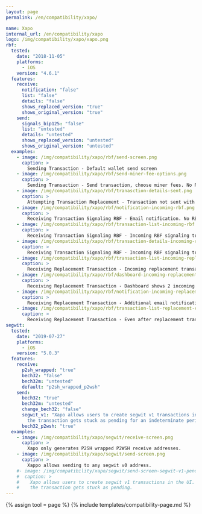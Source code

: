 ```yaml
---
layout: page
permalink: /en/compatibility/xapo/

name: Xapo
internal_url: /en/compatibility/xapo
logo: /img/compatibility/xapo/xapo.png
rbf:
  tested:
    date: "2018-11-05"
    platforms:
      - iOS
    version: "4.6.1"
  features:
    receive:
      notification: "false"
      list: "false"
      details: "false"
      shows_replaced_version: "true"
      shows_original_version: "true"
    send:
      signals_bip125: "false"
      list: "untested"
      details: "untested"
      shows_replaced_version: "untested"
      shows_original_version: "untested"
  examples:
    - image: /img/compatibility/xapo/rbf/send-screen.png
      caption: >
        Sending Transaction - Default wallet send screen
    - image: /img/compatibility/xapo/rbf/send-miner-fee-options.png
      caption: >
        Sending Transaction - Send transaction, choose miner fees. No RBF options.
    - image: /img/compatibility/xapo/rbf/tranasction-details-sent.png
      caption: >
        Attempting Transaction Replacement - Transaction not sent with RBF signaled. No bumping possible.
    - image: /img/compatibility/xapo/rbf/notification-incoming-rbf.png
      caption: >
        Receiving Transaction Signaling RBF - Email notification. No RBF warning.
    - image: /img/compatibility/xapo/rbf/transaction-list-incoming-rbf.png
      caption: >
        Receiving Transaction Signaling RBF - Incoming RBF signaling transaction in list. No label for RBF.
    - image: /img/compatibility/xapo/rbf/transaction-details-incoming-rbf.png
      caption: >
        Receiving Transaction Signaling RBF - Incoming RBF signaling transaction details. No RBF flag.
    - image: /img/compatibility/xapo/rbf/transaction-list-incoming-replacement.png
      caption: >
        Receiving Replacement Transaction - Incoming replacement transaction. Both transactions show. Balance credited twice.
    - image: /img/compatibility/xapo/rbf/dashboard-incoming-replacement.png
      caption: >
        Receiving Replacement Transaction - Dashboard shows 2 incoming transaction. Balance includes both transactions.
    - image: /img/compatibility/xapo/rbf/notification-incoming-replacement.png
      caption: >
        Receiving Replacement Transaction - Additional email notification for replacement transaction.
    - image: /img/compatibility/xapo/rbf/transaction-list-replacement-confirmed.png
      caption: >
        Receiving Replacement Transaction - Even after replacement transaction has 100 confirms, original transaction stays pending.
segwit:
  tested:
    date: "2019-07-27"
    platforms:
      - iOS
    version: "5.0.3"
  features:
    receive:
      p2sh_wrapped: "true"
      bech32: "false"
      bech32m: "untested"
      default: "p2sh_wrapped_p2wsh"
    send:
      bech32: "true"
      bech32m: "untested"
      change_bech32: "false"
      segwit_v1: "Xapo allows users to create segwit v1 transactions in the UI. However,
        the transaction gets stuck as pending for an indeterminate period of time."
      bech32_p2wsh: "true"
  examples:
    - image: /img/compatibility/xapo/segwit/receive-screen.png
      caption: >
        Xapo only generates P2SH wrapped P2WSH receive addresses.
    - image: /img/compatibility/xapo/segwit/send-screen.png
      caption: >
        Xappo allows sending to any segwit v0 address.
    #- image: /img/compatibility/xapo/segwit/send-screen-segwit-v1-pending.png
    #  caption: >
    #    Xapo allows users to create segwit v1 transactions in the UI. However,
    #    the transaction gets stuck as pending.
---
```


<!-- Xapo -->

{% assign tool = page %}
{% include templates/compatibility-page.md %}

